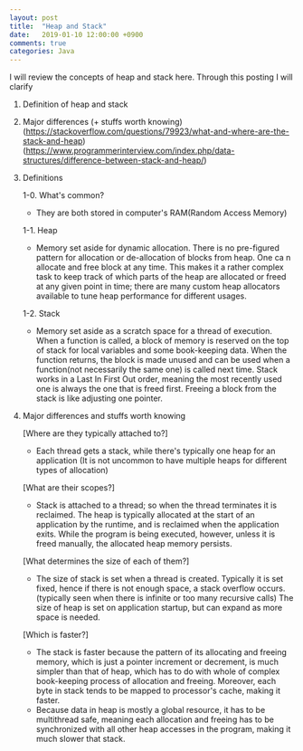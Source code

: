 ```yaml
---
layout: post
title:  "Heap and Stack"
date:   2019-01-10 12:00:00 +0900
comments: true
categories: Java
---
```


I will review the concepts of heap and stack here. Through this posting I will clarify
1. Definition of heap and stack
2. Major differences (+ stuffs worth knowing)
(https://stackoverflow.com/questions/79923/what-and-where-are-the-stack-and-heap)
(https://www.programmerinterview.com/index.php/data-structures/difference-between-stack-and-heap/)



1. Definitions
	
	1-0. What's common?
	- They are both stored in computer's RAM(Random Access Memory)

	1-1. Heap
	- Memory set aside for dynamic allocation. There is no pre-figured pattern for allocation or de-allocation of blocks from heap. One ca n allocate and free  block at any time. This makes it a rather complex task to keep track of which parts of the heap are allocated or freed at any given point in time; there are many custom heap allocators available to tune heap performance for different usages.


	1-2. Stack
	- Memory set aside as a scratch space for a thread of execution. When a function is called, a block of memory is reserved on the top of stack for local variables and some book-keeping data. When the function returns, the block is made unused and can be used when a function(not necessarily the same one) is called next time. Stack works in a Last In First Out order, meaning the most recently used one is always the one that is freed first. Freeing a block from the stack is like adjusting one pointer.

2. Major differences and stuffs worth knowing

	[Where are they typically attached to?]
	- Each thread gets a stack, while there's typically one heap for an application (It is not uncommon to have multiple heaps for different types of allocation)

	[What are their scopes?]
	- Stack is attached to a thread; so when the thread terminates it is reclaimed. The heap is typically allocated at the start of an application by the runtime, and is reclaimed when the application exits. While the program is being executed, however, unless it is freed manually, the allocated heap memory persists. 

	[What determines the size of each of them?]
	- The size of stack is set when a thread is created. Typically it is set fixed, hence if there is not enough space, a stack overflow occurs. (typically seen when there is infinite or too many recursive calls) The size of heap is set on application startup, but can expand as more space is needed.

	[Which is faster?]
	- The stack is faster because the pattern of its allocating and freeing memory, which is just a pointer increment or decrement, is much simpler than that of heap, which has to do with whole of complex book-keeping process of allocation and freeing. Moreover, each byte in stack tends to be mapped to processor's cache, making it faster. 
	- Because data in heap is mostly a global resource, it has to be multithread safe, meaning each allocation and freeing has to be synchronized with all other heap accesses in the program, making it much slower that stack.




[jekyll-docs]: https://jekyllrb.com/docs/home
[jekyll-gh]:   https://github.com/jekyll/jekyll
[jekyll-talk]: https://talk.jekyllrb.com/
